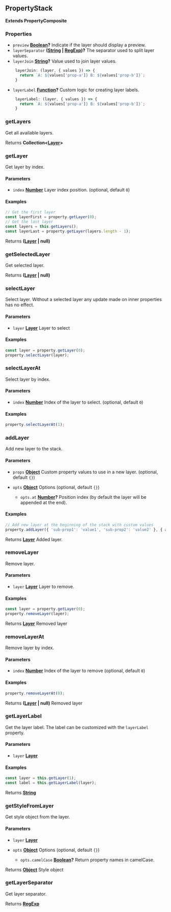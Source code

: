 <!-- Generated by documentation.js. Update this documentation by updating the source code. -->

## PropertyStack

**Extends PropertyComposite**

[Layer]: layer.html

### Properties

*   `preview` **[Boolean][1]?** Indicate if the layer should display a preview.
*   `layerSeparator` **([String][2] | [RegExp][3])?** The separator used to split layer values.
*   `layerJoin` **[String][2]?** Value used to join layer values.
    ```js
     layerJoin: (layer, { values }) => {
       return `A: ${values['prop-a']} B: ${values['prop-b']}`;
     }
    ```
*   `layerLabel` **[Function][4]?** Custom logic for creating layer labels.
    ```js
     layerLabel: (layer, { values }) => {
       return `A: ${values['prop-a']} B: ${values['prop-b']}`;
     }
    ```

### getLayers

Get all available layers.

Returns **Collection<[Layer]>** 

### getLayer

Get layer by index.

#### Parameters

*   `index` **[Number][5]** Layer index position. (optional, default `0`)

#### Examples

```javascript
// Get the first layer
const layerFirst = property.getLayer(0);
// Get the last layer
const layers = this.getLayers();
const layerLast = property.getLayer(layers.length - 1);
```

Returns **([Layer] | null)** 

### getSelectedLayer

Get selected layer.

Returns **([Layer] | null)** 

### selectLayer

Select layer.
Without a selected layer any update made on inner properties has no effect.

#### Parameters

*   `layer` **[Layer]** Layer to select

#### Examples

```javascript
const layer = property.getLayer(0);
property.selectLayer(layer);
```

### selectLayerAt

Select layer by index.

#### Parameters

*   `index` **[Number][5]** Index of the layer to select. (optional, default `0`)

#### Examples

```javascript
property.selectLayerAt(1);
```

### addLayer

Add new layer to the stack.

#### Parameters

*   `props` **[Object][6]** Custom property values to use in a new layer. (optional, default `{}`)
*   `opts` **[Object][6]** Options (optional, default `{}`)

    *   `opts.at` **[Number][5]?** Position index (by default the layer will be appended at the end).

#### Examples

```javascript
// Add new layer at the beginning of the stack with custom values
property.addLayer({ 'sub-prop1': 'value1', 'sub-prop2': 'value2' }, { at: 0 });
```

Returns **[Layer]** Added layer.

### removeLayer

Remove layer.

#### Parameters

*   `layer` **[Layer]** Layer to remove.

#### Examples

```javascript
const layer = property.getLayer(0);
property.removeLayer(layer);
```

Returns **[Layer]** Removed layer

### removeLayerAt

Remove layer by index.

#### Parameters

*   `index` **[Number][5]** Index of the layer to remove (optional, default `0`)

#### Examples

```javascript
property.removeLayerAt(0);
```

Returns **([Layer] | null)** Removed layer

### getLayerLabel

Get the layer label. The label can be customized with the `layerLabel` property.

#### Parameters

*   `layer` **[Layer]** 

#### Examples

```javascript
const layer = this.getLayer(1);
const label = this.getLayerLabel(layer);
```

Returns **[String][2]** 

### getStyleFromLayer

Get style object from the layer.

#### Parameters

*   `layer` **[Layer]** 
*   `opts` **[Object][6]** Options (optional, default `{}`)

    *   `opts.camelCase` **[Boolean][1]?** Return property names in camelCase.

Returns **[Object][6]** Style object

### getLayerSeparator

Get layer separator.

Returns **[RegExp][3]** 

[1]: https://developer.mozilla.org/docs/Web/JavaScript/Reference/Global_Objects/Boolean

[2]: https://developer.mozilla.org/docs/Web/JavaScript/Reference/Global_Objects/String

[3]: https://developer.mozilla.org/docs/Web/JavaScript/Reference/Global_Objects/RegExp

[4]: https://developer.mozilla.org/docs/Web/JavaScript/Reference/Statements/function

[5]: https://developer.mozilla.org/docs/Web/JavaScript/Reference/Global_Objects/Number

[6]: https://developer.mozilla.org/docs/Web/JavaScript/Reference/Global_Objects/Object
